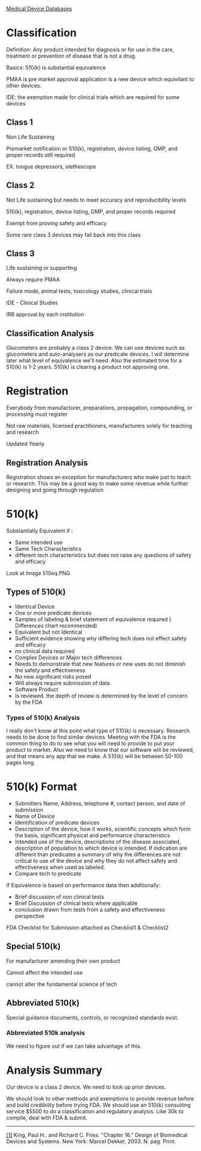[Medical Device Databases](http://www.fda.gov/medicaldevices/deviceregulationandguidance/databases/default.htm)

Classification
===========================

Definition: Any product intended for diagnosis or for use in the care, treatment or prevention of disease that is not a drug.

Basics: 510(k) is substantial equivalence

PMAA is pre market approval application is a new device which equivilant to other devices. 

IDE: the exemption made for clinical trials which are required for some devices

Class 1
--------------------

Non Life Sustaining

Premarket notification or 510(k), registration, device listing, GMP, and proper records still required

EX. tongue depressors, stethescope

Class 2
--------------------

Not Life sustaining but needs to meet accuracy and reproducibility levels

510(k), registration, device listing, GMP, and proper records required

Exempt from proving safety and efficacy

Some rare class 3 devices may fall back into this class

Class 3
--------------------

Life sustaining or supporting

Always require PMAA

Failure mode, animal tests, toxicology studies, clinical trials

IDE - Clinical Studies

IRB approval by each institution

Classification Analysis
------------------------------------

Glucometers are probably a class 2 device. We can use devices such as glucometers and auto-analysers as our predicate devices. I will determine later what level of equivalence we'll need. Also the estimated time for a 510(k) is 1-2 years. 510(k) is clearing a product not approving one.

Registration
=========================

Everybody from manufacturer, preparations, propagation, compounding, or processing must register

Not raw materials, licensed practitioners, manufacturers <span class="c14">solely for teaching and research

﻿Updated Yearly

Registration Analysis
----------------------------------

Registration shows an exception for manufacturers who make just to teach or research. This may be a good way to make some revenue while further designing and going through regulation

510(k)
===================

Substantially Equivalent if :

- Same intended use
- Same Tech Characteristics
- different tech characteristics but does not raise any questions of safety and efficacy

Look at Image 510eq.PNG

Types of 510(k)
----------------------------

- Identical Device
- One or more predicate devices
- Samples of labeling & brief statement of equivalence required ( Differences chart recommended)
- Equivalent but not Identical
- Sufficient evidence showing why differing tech does not effect safety and efficacy
- no clinical data required
- Complex Devices or Major tech differences
- Needs to demonstrate that new features or new uses do not diminish the safety and effectiveness
- No new significant risks posed
- Will always require submission of data
- Software Product
- Is reviewed. the depth of review is determined by the level of concern by the FDA

### Types of 510(k) Analysis

I really don't know at this point what type of 510(k) is necessary. Research needs to be done to find similar devices. Meeting with the FDA is the common thing to do to see what you will need to provide to put your product to market. Also we need to know that our software will be reviewed, and that means any app that we make. A 510(k) will be between 50-100 pages long.

510(k) Format
==========================

- Submitters Name, Address, telephone \#, contact person, and date of submission
- Name of Device
- Identification of predicate devices
- Description of the device, how it works, scientific concepts which form the basis, significant physical and performance characteristics
- Intended use of the device, descriptions of the disease associated, description of population to which device is intended. If indication are different than predicates a summary of why the differences are not critical to use of the device and why they do not affect safety and effectiveness when used as labeled.
- Compare tech to predicate

If Equivalence is based on performance data then additionally:

- Brief discussion of non clinical tests
- Brief Discussion of clinical tests where applicable
- conclusion drawn from tests from a safety and effectiveness perspective

FDA Checklist for Submission attached as Checklist1 & Checklist2

Special 510(k)
---------------------------

For manufacturer amending their own product

Cannot affect the intended use

cannot alter the fundamental science of tech

Abbreviated 510(k)
-------------------------------

Special guidance documents, controls, or recognized standards exist.

### Abbreviated 510k analysis

We need to figure out if we can take advantage of this.

Analysis Summary
=============================

Our device is a class 2 device. We need to look up prior devices.

We should look to other methods and exemptions to provide revenue before and build credibility before trying FDA. We should use an 510(k) consulting service $5500 to do a classification and regulatory analysis. Like 30k to compile, deal with FDA & submit.

------------------------------------------------------------------------

[[1]](#ftnt_ref1)<span class="c17"> King, Paul H., and Richard C. Fries. "Chapter 16." <span class="c16">Design of Biomedical Devices and Systems<span class="c17">. New York: Marcel Dekker, 2003. N. pag. Print.
